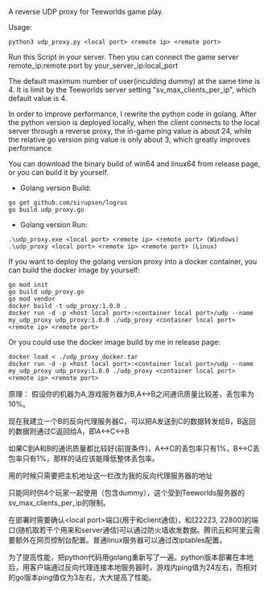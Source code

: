 A reverse UDP proxy for Teeworlds game play.

Usage: 
```
python3 udp_proxy.py <local port> <remote ip> <remote port>
```

Run this Script in your server. Then you can connect the game server remote_ip:remote:port by your_server_ip:local_port

The default maximum number of user(inculding dummy) at the same time is 4. It is limit by the Teeworlds server setting "sv_max_clients_per_ip", which default value is 4.

In order to improve performance, I rewrite the python code in golang. After the python version is deployed locally, when the client connects to the local server through a reverse proxy, the in-game ping value is about 24, while the relative go version ping value is only about 3, which greatly improves performance.

You can download the binary build of win64 and linux64 from release page, or you can build it by yourself.

* Golang version Build:
```
go get github.com/sirupsen/logrus
go build udp_proxy.go
````
* Golang version Run:
```
.\udp_proxy.exe <local port> <remote ip> <remote port> (Windows)
.\udp_proxy <local port> <remote ip> <remote port> (Linux)
```

If you want to deploy the golang version proxy into a docker container, you can build the docker image by yourself: 
```
go mod init
go build udp_proxy.go
go mod vendor
docker build -t udp_proxy:1.0.0 .
docker run -d -p <host local port>:<container local port>/udp --name my_udp_proxy udp_proxy:1.0.0 ./udp_proxy <container local port> <remote ip> <remote port>
```
Or you could use the docker image build by me in release page:
```
docker load < ./udp_proxy_docker.tar
docker run -d -p <host local port>:<container local port>/udp --name my_udp_proxy udp_proxy:1.0.0 ./udp_proxy <container local port> <remote ip> <remote port>
```

原理：
假设你的机器为A,游戏服务器为B,A<->B之间通讯质量比较差，丢包率为10%。

现在我建立一个B的反向代理服务器C，可以把A发送到C的数据转发给B，B返回的数据则通过C返回给A，即A<->C<->B

如果C到A和B的通讯质量都比较好(前提条件)，A<->C的丢包率只有1%，B<->C丢包率只有1%，那样的话应该能降低整体丢包率。

用的时候只需要把主机地址这一栏改为我的反向代理服务器的地址

只能同时供4个玩家一起使用（包含dummy），这个受到Teeworlds服务器的sv_max_clients_per_ip的限制。

在部署时需要确认\<local port>端口(用于和client通信)，和[22223, 22800]的端口(随机取若干个用来和server通信)可以通过防火墙收发数据。腾讯云和阿里云需要额外在网页控制台配置。普通linux服务器可以通过改iptables配置。

为了提高性能，把python代码用golang重新写了一遍。python版本部署在本地后，用客户端通过反向代理连接本地服务器时，游戏内ping值为24左右，而相对的go版本ping值仅为3左右，大大提高了性能。